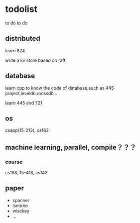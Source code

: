 # todolist
to do to do

## distributed
learn 824

write a kv store based on raft

## database
learn cpp to know the code of database,such as 445 project,leveldb,rocksdb ..

learn 445 and 721

## os
csapp(15-213), cs162


## machine learning, parallel, compile？？？
### course
cs188, 15-418, cs143



## paper
- spanner
- lsmtree
- wisckey
- ...



